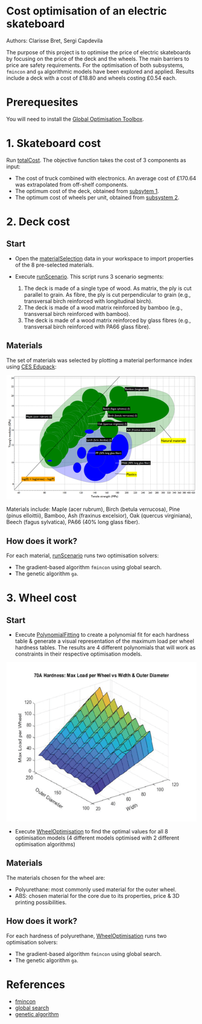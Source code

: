 # Cost optimisation of an electric skateboard
Authors: Clarisse Bret, Sergi Capdevila

The purpose of this project is to optimise the price of electric skateboards by focusing on the price of the deck and the wheels. The main barriers to price are safety requirements. For the optimisation of both subsystems, `fmincon` and `ga` algorithmic models have been explored and applied. Results include a deck with a cost of £18.80 and wheels costing £0.54 each.

# Prerequesites

You will need to install the [Global Optimisation Toolbox](https://uk.mathworks.com/products/global-optimization.html).


# 1. Skateboard cost

Run [totalCost](https://github.com/clarissebret/DE4Opti_Team10/blob/master/Skateboard/totalCost.m). The objective function takes the cost of 3 components as input:
- The cost of truck combined with electronics. An average cost of £170.64 was extrapolated from off-shelf components.
- The optimum cost of the deck, obtained from [subsytem 1](https://github.com/clarissebret/DE4Opti_Team10/tree/master/Deck).
- The optimum cost of wheels per unit, obtained from [subsystem 2](https://github.com/clarissebret/DE4Opti_Team10/tree/master/Wheels).

# 2. Deck cost

## Start

- Open the [materialSelection](https://github.com/clarissebret/DE4Opti_Team10/blob/master/Deck/materialSelection.mat) data in your workspace to import properties of the 8 pre-selected materials.
- Execute [runScenario](https://github.com/clarissebret/DE4Opti_Team10/blob/master/Deck/runScenarios.m). This script runs 3 scenario segments:

    1. The deck is made of a single type of wood. As matrix, the ply is cut parallel to grain. As fibre, the ply is cut perpendicular to grain (e.g., transversal birch reinforced with longitudinal birch).
    2. The deck is made of a wood matrix reinforced by bamboo (e.g., transversal birch reinforced with bamboo).
    3. The deck is made of a wood matrix reinforced by glass fibres (e.g., transversal birch reinforced with PA66 glass fibre).
    
## Materials

The set of materials was selected by plotting a material performance index using [CES Edupack](http://www.grantadesign.com/education/edupack/):

![Young's Modulus versus Tensile strength material index](https://github.com/clarissebret/DE4Opti_Team10/blob/master/Deck/PerformanceIndex.PNG)

Materials include: Maple (acer rubrum), Birch (betula verrucosa), Pine (pinus elloittii), Bamboo, Ash (fraxinus excelsior), Oak (quercus virginiana), Beech (fagus sylvatica), PA66 (40% long glass fiber).

## How does it work?

For each material, [runScenario](https://github.com/clarissebret/DE4Opti_Team10/blob/master/Deck/runScenarios.m) runs two optimisation solvers:
   
- The gradient-based algorithm `fmincon` using global search.
- The genetic algorithm `ga`.

# 3. Wheel cost

## Start

- Execute [PolynomialFitting](https://github.com/sc8515/DE4Opti_Team10_Sergi/blob/master/Wheel/PolynomialFitting.m) to create a polynomial fit for each hardness table & generate a visual representation of the maximum load per wheel hardness tables. The results are 4 different polynomials that will work as constraints in their respective optimisation models.

![](https://github.com/clarissebret/DE4Opti_Team10/blob/master/Wheels/hardnessGraph.png)

- Execute [WheelOptimisation](https://github.com/sc8515/DE4Opti_Team10_Sergi/blob/master/Wheel/WheelOptimisation.m) to find the optimal values for all 8 optimisation models (4 different models optimised with 2 different optimisation algorithms) 

## Materials

The materials chosen for the wheel are:
- Polyurethane: most commonly used material for the outer wheel. 
- ABS: chosen material for the core due to its properties, price & 3D printing possibilities. 

## How does it work?
For each hardness of polyurethane, [WheelOptimisation](https://github.com/sc8515/DE4Opti_Team10_Sergi/blob/master/Wheel/WheelOptimisation.m) runs two optimisation solvers:
   
- The gradient-based algorithm `fmincon` using global search.
- The genetic algorithm `ga`.
    
# References

- [fmincon](https://uk.mathworks.com/help/optim/ug/fmincon.html)
- [global search](https://uk.mathworks.com/help/gads/globalsearch.html)
- [genetic algorithm](https://uk.mathworks.com/help/gads/ga.html)

